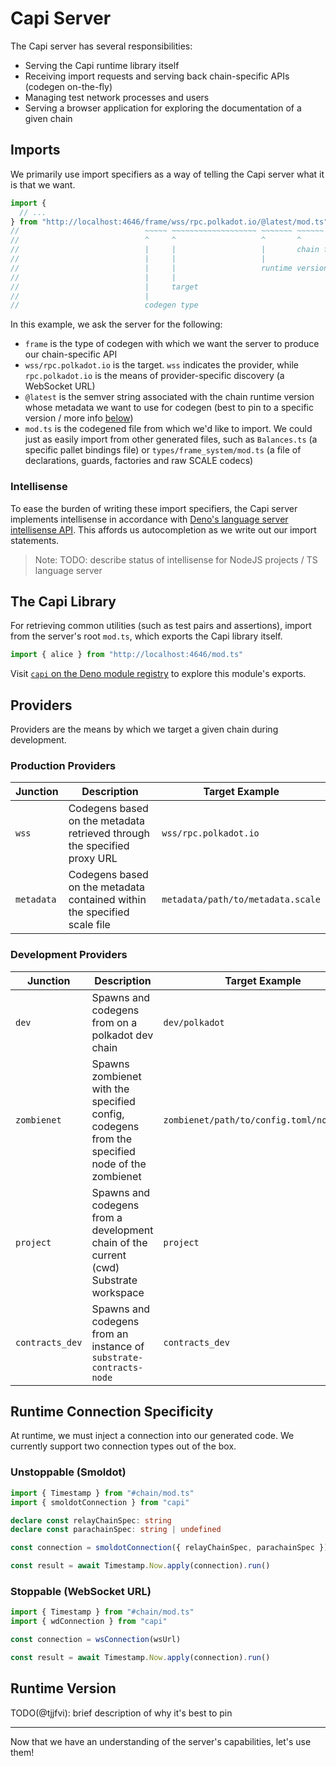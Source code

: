 # Capi Server

The Capi server has several responsibilities:

- Serving the Capi runtime library itself
- Receiving import requests and serving back chain-specific APIs (codegen on-the-fly)
- Managing test network processes and users
- Serving a browser application for exploring the documentation of a given chain

## Imports

We primarily use import specifiers as a way of telling the Capi server what it is that we want.

```ts
import {
  // ...
} from "http://localhost:4646/frame/wss/rpc.polkadot.io/@latest/mod.ts"
//                            ~~~~~ ~~~~~~~~~~~~~~~~~~~ ~~~~~~~ ~~~~~~
//                            ^     ^                   ^       ^
//                            |     |                   |       chain file
//                            |     |                   |
//                            |     |                   runtime version
//                            |     |
//                            |     target
//                            |
//                            codegen type
```

In this example, we ask the server for the following:

- `frame` is the type of codegen with which we want the server to produce our chain-specific API
- `wss/rpc.polkadot.io` is the target. `wss` indicates the provider, while `rpc.polkadot.io` is the means of provider-specific discovery (a WebSocket URL)
- `@latest` is the semver string associated with the chain runtime version whose metadata we want to use for codegen (best to pin to a specific version / more info [below](#runtime-version))
- `mod.ts` is the codegened file from which we'd like to import. We could just as easily import from other generated files, such as `Balances.ts` (a specific pallet bindings file) or `types/frame_system/mod.ts` (a file of declarations, guards, factories and raw SCALE codecs)

### Intellisense

To ease the burden of writing these import specifiers, the Capi server implements intellisense in accordance with [Deno's language server intellisense API](https://deno.land/manual@v1.31.0/advanced/language_server/imports). This affords us autocompletion as we write out our import statements.

<!-- TODO: add screenshot -->

> Note: TODO: describe status of intellisense for NodeJS projects / TS language server

## The Capi Library

For retrieving common utilities (such as test pairs and assertions), import from the server's root `mod.ts`, which exports the Capi library itself.

```ts
import { alice } from "http://localhost:4646/mod.ts"
```

Visit [`capi` on the Deno module registry](https://deno.land/x/capi) to explore this module's exports.

## Providers

Providers are the means by which we target a given chain during development.

### Production Providers

| Junction   | Description                                                              | Target Example                    |
| ---------- | ------------------------------------------------------------------------ | --------------------------------- |
| `wss`      | Codegens based on the metadata retrieved through the specified proxy URL | `wss/rpc.polkadot.io`             |
| `metadata` | Codegens based on the metadata contained within the specified scale file | `metadata/path/to/metadata.scale` |

### Development Providers

| Junction        | Description                                                                                   | Target Example                            |
| --------------- | --------------------------------------------------------------------------------------------- | ----------------------------------------- |
| `dev`           | Spawns and codegens from on a polkadot dev chain                                              | `dev/polkadot`                            |
| `zombienet`     | Spawns zombienet with the specified config, codegens from the specified node of the zombienet | `zombienet/path/to/config.toml/node_name` |
| `project`       | Spawns and codegens from a development chain of the current (cwd) Substrate workspace         | `project`                                 |
| `contracts_dev` | Spawns and codegens from an instance of `substrate-contracts-node`                            | `contracts_dev`                           |

## Runtime Connection Specificity

At runtime, we must inject a connection into our generated code. We currently support two connection types out of the box.

### Unstoppable (Smoldot)

```ts
import { Timestamp } from "#chain/mod.ts"
import { smoldotConnection } from "capi"

declare const relayChainSpec: string
declare const parachainSpec: string | undefined

const connection = smoldotConnection({ relayChainSpec, parachainSpec })

const result = await Timestamp.Now.apply(connection).run()
```

### Stoppable (WebSocket URL)

```ts
import { Timestamp } from "#chain/mod.ts"
import { wdConnection } from "capi"

const connection = wsConnection(wsUrl)

const result = await Timestamp.Now.apply(connection).run()
```

## Runtime Version

TODO(@tjjfvi): brief description of why it's best to pin

---

Now that we have an understanding of the server's capabilities, let's use them!
